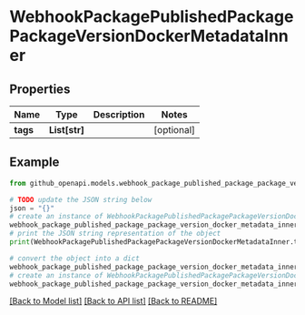 # WebhookPackagePublishedPackagePackageVersionDockerMetadataInner


## Properties

Name | Type | Description | Notes
------------ | ------------- | ------------- | -------------
**tags** | **List[str]** |  | [optional] 

## Example

```python
from github_openapi.models.webhook_package_published_package_package_version_docker_metadata_inner import WebhookPackagePublishedPackagePackageVersionDockerMetadataInner

# TODO update the JSON string below
json = "{}"
# create an instance of WebhookPackagePublishedPackagePackageVersionDockerMetadataInner from a JSON string
webhook_package_published_package_package_version_docker_metadata_inner_instance = WebhookPackagePublishedPackagePackageVersionDockerMetadataInner.from_json(json)
# print the JSON string representation of the object
print(WebhookPackagePublishedPackagePackageVersionDockerMetadataInner.to_json())

# convert the object into a dict
webhook_package_published_package_package_version_docker_metadata_inner_dict = webhook_package_published_package_package_version_docker_metadata_inner_instance.to_dict()
# create an instance of WebhookPackagePublishedPackagePackageVersionDockerMetadataInner from a dict
webhook_package_published_package_package_version_docker_metadata_inner_from_dict = WebhookPackagePublishedPackagePackageVersionDockerMetadataInner.from_dict(webhook_package_published_package_package_version_docker_metadata_inner_dict)
```
[[Back to Model list]](../README.md#documentation-for-models) [[Back to API list]](../README.md#documentation-for-api-endpoints) [[Back to README]](../README.md)


